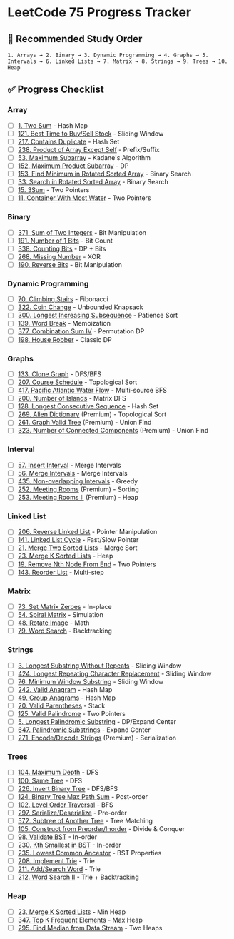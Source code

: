 # LeetCode 75 Progress Tracker

## 🔄 **Recommended Study Order**
    1. Arrays → 2. Binary → 3. Dynamic Programming → 4. Graphs → 5. Intervals → 6. Linked Lists → 7. Matrix → 8. Strings → 9. Trees → 10. Heap

## ✅ **Progress Checklist**
### **Array**
- [ ] [1. Two Sum](https://leetcode.com/problems/two-sum/) - Hash Map
- [ ] [121. Best Time to Buy/Sell Stock](https://leetcode.com/problems/best-time-to-buy-and-sell-stock/) - Sliding Window
- [ ] [217. Contains Duplicate](https://leetcode.com/problems/contains-duplicate/) - Hash Set
- [ ] [238. Product of Array Except Self](https://leetcode.com/problems/product-of-array-except-self/) - Prefix/Suffix
- [ ] [53. Maximum Subarray](https://leetcode.com/problems/maximum-subarray/) - Kadane's Algorithm
- [ ] [152. Maximum Product Subarray](https://leetcode.com/problems/maximum-product-subarray/) - DP
- [ ] [153. Find Minimum in Rotated Sorted Array](https://leetcode.com/problems/find-minimum-in-rotated-sorted-array/) - Binary Search
- [ ] [33. Search in Rotated Sorted Array](https://leetcode.com/problems/search-in-rotated-sorted-array/) - Binary Search
- [ ] [15. 3Sum](https://leetcode.com/problems/3sum/) - Two Pointers
- [ ] [11. Container With Most Water](https://leetcode.com/problems/container-with-most-water/) - Two Pointers

### **Binary**
- [ ] [371. Sum of Two Integers](https://leetcode.com/problems/sum-of-two-integers/) - Bit Manipulation
- [ ] [191. Number of 1 Bits](https://leetcode.com/problems/number-of-1-bits/) - Bit Count
- [ ] [338. Counting Bits](https://leetcode.com/problems/counting-bits/) - DP + Bits
- [ ] [268. Missing Number](https://leetcode.com/problems/missing-number/) - XOR
- [ ] [190. Reverse Bits](https://leetcode.com/problems/reverse-bits/) - Bit Manipulation

### **Dynamic Programming**
- [ ] [70. Climbing Stairs](https://leetcode.com/problems/climbing-stairs/) - Fibonacci
- [ ] [322. Coin Change](https://leetcode.com/problems/coin-change/) - Unbounded Knapsack
- [ ] [300. Longest Increasing Subsequence](https://leetcode.com/problems/longest-increasing-subsequence/) - Patience Sort
- [ ] [139. Word Break](https://leetcode.com/problems/word-break/) - Memoization
- [ ] [377. Combination Sum IV](https://leetcode.com/problems/combination-sum-iv/) - Permutation DP
- [ ] [198. House Robber](https://leetcode.com/problems/house-robber/) - Classic DP

### **Graphs**
- [ ] [133. Clone Graph](https://leetcode.com/problems/clone-graph/) - DFS/BFS
- [ ] [207. Course Schedule](https://leetcode.com/problems/course-schedule/) - Topological Sort
- [ ] [417. Pacific Atlantic Water Flow](https://leetcode.com/problems/pacific-atlantic-water-flow/) - Multi-source BFS
- [ ] [200. Number of Islands](https://leetcode.com/problems/number-of-islands/) - Matrix DFS
- [ ] [128. Longest Consecutive Sequence](https://leetcode.com/problems/longest-consecutive-sequence/) - Hash Set
- [ ] [269. Alien Dictionary](https://leetcode.com/problems/alien-dictionary/) (Premium) - Topological Sort
- [ ] [261. Graph Valid Tree](https://leetcode.com/problems/graph-valid-tree/) (Premium) - Union Find
- [ ] [323. Number of Connected Components](https://leetcode.com/problems/number-of-connected-components-in-an-undirected-graph/) (Premium) - Union Find

### **Interval**
- [ ] [57. Insert Interval](https://leetcode.com/problems/insert-interval/) - Merge Intervals
- [ ] [56. Merge Intervals](https://leetcode.com/problems/merge-intervals/) - Merge Intervals
- [ ] [435. Non-overlapping Intervals](https://leetcode.com/problems/non-overlapping-intervals/) - Greedy
- [ ] [252. Meeting Rooms](https://leetcode.com/problems/meeting-rooms/) (Premium) - Sorting
- [ ] [253. Meeting Rooms II](https://leetcode.com/problems/meeting-rooms-ii/) (Premium) - Heap

### **Linked List**
- [ ] [206. Reverse Linked List](https://leetcode.com/problems/reverse-linked-list/) - Pointer Manipulation
- [ ] [141. Linked List Cycle](https://leetcode.com/problems/linked-list-cycle/) - Fast/Slow Pointer
- [ ] [21. Merge Two Sorted Lists](https://leetcode.com/problems/merge-two-sorted-lists/) - Merge Sort
- [ ] [23. Merge K Sorted Lists](https://leetcode.com/problems/merge-k-sorted-lists/) - Heap
- [ ] [19. Remove Nth Node From End](https://leetcode.com/problems/remove-nth-node-from-end-of-list/) - Two Pointers
- [ ] [143. Reorder List](https://leetcode.com/problems/reorder-list/) - Multi-step

### **Matrix**
- [ ] [73. Set Matrix Zeroes](https://leetcode.com/problems/set-matrix-zeroes/) - In-place
- [ ] [54. Spiral Matrix](https://leetcode.com/problems/spiral-matrix/) - Simulation
- [ ] [48. Rotate Image](https://leetcode.com/problems/rotate-image/) - Math
- [ ] [79. Word Search](https://leetcode.com/problems/word-search/) - Backtracking

### **Strings**
- [ ] [3. Longest Substring Without Repeats](https://leetcode.com/problems/longest-substring-without-repeating-characters/) - Sliding Window
- [ ] [424. Longest Repeating Character Replacement](https://leetcode.com/problems/longest-repeating-character-replacement/) - Sliding Window
- [ ] [76. Minimum Window Substring](https://leetcode.com/problems/minimum-window-substring/) - Sliding Window
- [ ] [242. Valid Anagram](https://leetcode.com/problems/valid-anagram/) - Hash Map
- [ ] [49. Group Anagrams](https://leetcode.com/problems/group-anagrams/) - Hash Map
- [ ] [20. Valid Parentheses](https://leetcode.com/problems/valid-parentheses/) - Stack
- [ ] [125. Valid Palindrome](https://leetcode.com/problems/valid-palindrome/) - Two Pointers
- [ ] [5. Longest Palindromic Substring](https://leetcode.com/problems/longest-palindromic-substring/) - DP/Expand Center
- [ ] [647. Palindromic Substrings](https://leetcode.com/problems/palindromic-substrings/) - Expand Center
- [ ] [271. Encode/Decode Strings](https://leetcode.com/problems/encode-and-decode-strings/) (Premium) - Serialization

### **Trees**
- [ ] [104. Maximum Depth](https://leetcode.com/problems/maximum-depth-of-binary-tree/) - DFS
- [ ] [100. Same Tree](https://leetcode.com/problems/same-tree/) - DFS
- [ ] [226. Invert Binary Tree](https://leetcode.com/problems/invert-binary-tree/) - DFS/BFS
- [ ] [124. Binary Tree Max Path Sum](https://leetcode.com/problems/binary-tree-maximum-path-sum/) - Post-order
- [ ] [102. Level Order Traversal](https://leetcode.com/problems/binary-tree-level-order-traversal/) - BFS
- [ ] [297. Serialize/Deserialize](https://leetcode.com/problems/serialize-and-deserialize-binary-tree/) - Pre-order
- [ ] [572. Subtree of Another Tree](https://leetcode.com/problems/subtree-of-another-tree/) - Tree Matching
- [ ] [105. Construct from Preorder/Inorder](https://leetcode.com/problems/construct-binary-tree-from-preorder-and-inorder-traversal/) - Divide & Conquer
- [ ] [98. Validate BST](https://leetcode.com/problems/validate-binary-search-tree/) - In-order
- [ ] [230. Kth Smallest in BST](https://leetcode.com/problems/kth-smallest-element-in-a-bst/) - In-order
- [ ] [235. Lowest Common Ancestor](https://leetcode.com/problems/lowest-common-ancestor-of-a-binary-search-tree/) - BST Properties
- [ ] [208. Implement Trie](https://leetcode.com/problems/implement-trie-prefix-tree/) - Trie
- [ ] [211. Add/Search Word](https://leetcode.com/problems/add-and-search-word-data-structure-design/) - Trie
- [ ] [212. Word Search II](https://leetcode.com/problems/word-search-ii/) - Trie + Backtracking

### **Heap**
- [ ] [23. Merge K Sorted Lists](https://leetcode.com/problems/merge-k-sorted-lists/) - Min Heap
- [ ] [347. Top K Frequent Elements](https://leetcode.com/problems/top-k-frequent-elements/) - Max Heap
- [ ] [295. Find Median from Data Stream](https://leetcode.com/problems/find-median-from-data-stream/) - Two Heaps